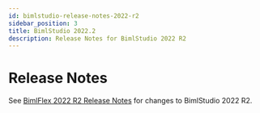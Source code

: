 ```yaml
---
id: bimlstudio-release-notes-2022-r2
sidebar_position: 3
title: BimlStudio 2022.2
description: Release Notes for BimlStudio 2022 R2
---
```


# Release Notes

See [BimlFlex 2022 R2 Release Notes](xref:bimlflex-release-notes-2022-r2) for changes to BimlStudio 2022 R2. 